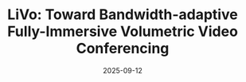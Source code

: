 ---
title: "LiVo: Toward Bandwidth-adaptive Fully-Immersive Volumetric Video Conferencing"
collection: publications
permalink: /publication/2025-09-12-conext
date: 2025-09-12
venue: 'Proceedings of the ACM on Networking Volume 3, Issue CoNEXT 4'
paperurl: 'no url yet'
citation: 'Rajrup Ghosh, Christina Suyong Shin, Lei Zhang, <b>Muyang Ye</b>, Tao Jin, Harsha V. Madhyastha, Ravi Netravali, Antonio Ortega, Sanjay Rao, Anthony Rowe, Ramesh Govindan'
---